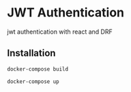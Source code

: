 # JWT Authentication 

jwt authentication with react and DRF 

## Installation

```bash
docker-compose build
```
```bash
docker-compose up
```

